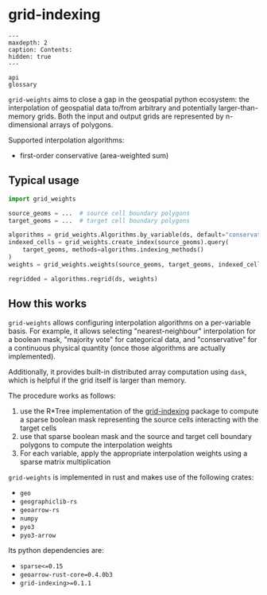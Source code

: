 # grid-indexing

```{toctree}
---
maxdepth: 2
caption: Contents:
hidden: true
---

api
glossary
```

`grid-weights` aims to close a gap in the geospatial python ecosystem: the interpolation of geospatial data to/from arbitrary and potentially larger-than-memory grids. Both the input and output grids are represented by n-dimensional arrays of polygons.

Supported interpolation algorithms:

- first-order conservative (area-weighted sum)

## Typical usage

```python
import grid_weights

source_geoms = ...  # source cell boundary polygons
target_geoms = ...  # target cell boundary polygons

algorithms = grid_weights.Algorithms.by_variable(ds, default="conservative")
indexed_cells = grid_weights.create_index(source_geoms).query(
    target_geoms, methods=algorithms.indexing_methods()
)
weights = grid_weights.weights(source_geoms, target_geoms, indexed_cells)

regridded = algorithms.regrid(ds, weights)
```

## How this works

`grid-weights` allows configuring interpolation algorithms on a per-variable basis. For example, it allows selecting "nearest-neighbour" interpolation for a boolean mask, "majority vote" for categorical data, and "conservative" for a continuous physical quantity (once those algorithms are actually implemented).

Additionally, it provides built-in distributed array computation using `dask`, which is helpful if the grid itself is larger than memory.

The procedure works as follows:

1. use the R\*Tree implementation of the [grid-indexing](https://github.com/keewis/grid-indexing) package to compute a sparse boolean mask representing the source cells interacting with the target cells
2. use that sparse boolean mask and the source and target cell boundary polygons to compute the interpolation weights
3. For each variable, apply the appropriate interpolation weights using a sparse matrix multiplication

`grid-weights` is implemented in rust and makes use of the following crates:

- `geo`
- `geographiclib-rs`
- `geoarrow-rs`
- `numpy`
- `pyo3`
- `pyo3-arrow`

Its python dependencies are:

- `sparse<=0.15`
- `geoarrow-rust-core=0.4.0b3`
- `grid-indexing>=0.1.1`
